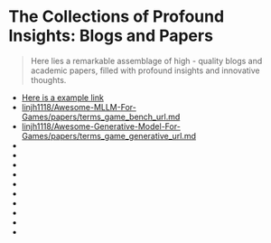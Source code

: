 # The Collections of Profound Insights: Blogs and Papers

> Here lies a remarkable assemblage of high - quality blogs and academic papers, filled with profound insights and innovative thoughts.

- [Here is a example link](https://github.com/linjh1118/Awesome-MLLM-For-Games)
- [linjh1118/Awesome-MLLM-For-Games/papers/terms_game_bench_url.md](https://github.com/linjh1118/Awesome-MLLM-For-Games/blob/main/tools/arxiv_tools/asset/terms_game_bench_url.md)
- [linjh1118/Awesome-Generative-Model-For-Games/papers/terms_game_generative_url.md](https://github.com/linjh1118/Awesome-Generative-Model-For-Games/blob/main/papers/terms_game_generative_url.md)
- 
- 
-
-  
- 
- 
-
-  
- 
- 

